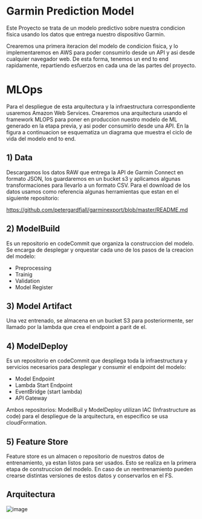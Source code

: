 # Garmin Prediction Model
Este Proyecto se trata de un modelo predictivo sobre nuestra condicion fisica usando los datos que entrega nuestro dispositivo Garmin. 

Crearemos una primera iteracion del modelo de condicion fisica, y lo implementaremos en AWS para poder consumirlo desde un API y asi desde cualquier navegador web. De esta forma, tenemos un end to end rapidamente, repartiendo esfuerzos en cada una de las partes del proyecto.

# MLOps

Para el despliegue de esta arquitectura y la infraestructura correspondiente usaremos Amazon Web Services. Crearemos una arquitectura usando el framework MLOPS para poner en produccion nuestro modelo de ML generado en la etapa previa, y asi poder consumirlo desde una API. En la figura a continuacion se esquematiza un diagrama que muestra el ciclo de vida del modelo end to end.

## 1) Data
Descargamos los datos RAW que entrega la API de Garmin Connect en formato JSON, los guardaremos en un bucket s3 y aplicamos algunas transformaciones para llevarlo a un formato CSV. Para el download de los datos usamos como referencia algunas herramientas que estan en el siguiente repositorio:

https://github.com/petergardfjall/garminexport/blob/master/README.md

## 2) ModelBuild
Es un repositorio en codeCommit que organiza la construccion del modelo. Se encarga de desplegar y orquestar cada uno de los pasos de la creacion del modelo:  

- Preprocessing 
- Trainig
- Validation
- Model Register

## 3) Model Artifact
Una vez entrenado, se almacena en un bucket S3 para posteriormente, ser llamado por la lambda que crea el endpoint a parit de el.

## 4) ModelDeploy
Es un repositorio en codeCommit que despliega toda la infraestructura y servicios necesarios para desplegar y consumir el endpoint del modelo: 

- Model Endpoint
- Lambda Start Endpoint
- EventBridge (start lambda)
- API Gateway

Ambos repositorios: ModelBuil y ModelDeploy utilizan IAC (Infrastructure as code) para el despliegue de la arquitectura, en especifico se usa cloudFormation. 

## 5) Feature Store
Feature store es un almacen o repositorio de nuestros datos de entrenamiento, ya estan listos para ser usados. Esto se realiza en la primera etapa de construccion del modelo. En caso de un reentrenamiento pueden crearse distintas versiones de estos datos y conservarlos en el FS.

## Arquitectura

![image](https://user-images.githubusercontent.com/42939877/169722217-467b8d04-8e7e-4656-be9d-c24f32a48b7e.png)
